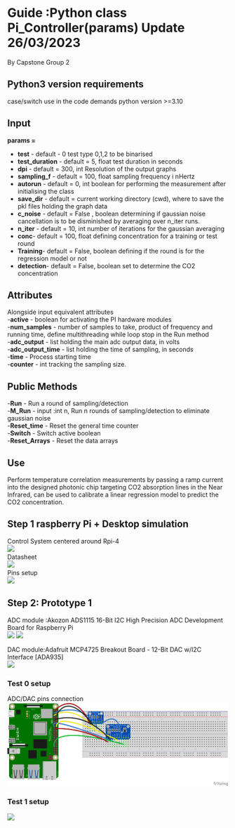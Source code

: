 # Guide :Python class Pi_Controller(params) Update 26/03/2023 
By Capstone Group 2

## Python3 version requirements
case/switch use in the code demands python version >=3.10

## Input

**params =**
- **test** - default - 0 test type 0,1,2 to be binarised
- **test_duration** - default = 5, float test duration in seconds
- **dpi** - default = 300, int Resolution of the output graphs
- **sampling_f** - default  = 100, float sampling frequency i nHertz
- **autorun** - default = 0, int boolean for performing the measurement after initialising the class
- **save_dir** - default  = current working directory (cwd), where to save the pkl files holding the graph data
- **c_noise** - default = False , boolean determining if gaussian noise cancellation is to be disminished by averaging over n_iter runs.
- **n_iter** - default = 10, int number of iterations for the gaussian averaging
- **conc**- default = 100, float defining concentration for a training or test round
- **Training**- default = False, boolean defining if the round is for the regression model or not
-  **detection**- default = False, boolean set to determine the CO2 concentration


## Attributes
Alongside input equivalent attributes <br />
-**active** - boolean for activating the PI hardware modules <br />
-**num_samples** - number of samples to take, product of frequency and running time, define multithreading while loop stop in the Run method <br />
-**adc_output** - list holding the main adc output data, in volts <br />
-**adc_output_time** - list holding the time of sampling, in seconds <br /> 
-**time** - Process starting time <br />
-**counter** - int tracking the sampling size.

## Public Methods
-**Run** - Run a round of sampling/detection <br />
-**M_Run** - input :int n, Run n rounds of sampling/detection to eliminate gaussian noise <br />
-**Reset_time** - Reset the general time counter <br />
-**Switch** - Switch active boolean  <br />
-**Reset_Arrays** - Reset the data arrays

        

## Use
Perform temperature correlation measurements by passing a ramp current into the designed photonic chip targeting CO2 absorption lines in the Near Infrared, can be used to calibrate a linear regression model to predict the CO2 concentration.



## Step 1 raspberry Pi + Desktop simulation
  
Control System centered around Rpi-4  
![](https://assets.raspberrypi.com/static/raspberry-pi-4-labelled-f5e5dcdf6a34223235f83261fa42d1e8.png)  
Datasheet <br>![](https://assets.raspberrypi.com/static/blueprint-labelled-97975f4b1159239a8e248d180be87e3e.svg)  <br>
Pins setup<br>
![](https://roboticsbackend.com/wp-content/uploads/2019/05/raspberry-pi-3-pinout.jpg)

## Step 2: Prototype 1

ADC module :Akozon ADS1115 16-Bit I2C High Precision ADC Development Board for Raspberry Pi <br> ![](https://m.media-amazon.com/images/I/61+2jCMFh-L._AC_SL1001_.jpg) ![](https://m.media-amazon.com/images/I/61Iztq-gopL._AC_SL1001_.jpg)<br>

DAC module:Adafruit MCP4725 Breakout Board - 12-Bit DAC w/I2C Interface [ADA935]<br> ![](https://m.media-amazon.com/images/I/8151Fv17XSL._AC_SL1200_.jpg)<br>


### Test 0 setup
ADC/DAC pins connection <br> ![Schematics](https://github.com/Driss-001/Capstone_G2_2022-2023/blob/main/Circuits/Rpi_circuit_test0_bb.png?raw=true)<br>

### Test 1 setup

![](https://github.com/Driss-001/Capstone_G2_2022-2023/blob/main/Test1_Setup.PNG?raw=true)<br>
